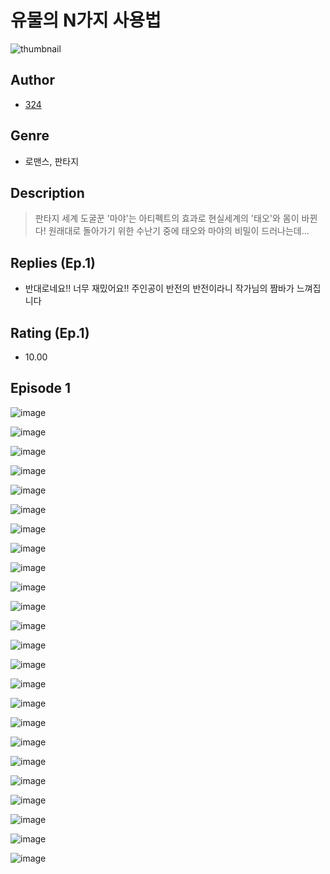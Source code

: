 # 유물의 N가지 사용법
![thumbnail](https://image-comic.pstatic.net/user_contents_data/challenge_comic/2023/05/25/358552/upload_7221633273853732407_480x623.jpeg)

## Author
- [324](https://comic.naver.com/artistTitle?id=358552)

## Genre
- 로맨스, 판타지

## Description
> 판타지 세계 도굴꾼 '마야'는 아티펙트의 효과로 현실세계의 '태오'와 몸이 바뀐다! 원래대로 돌아가기 위한 수난기 중에 태오와 마야의 비밀이 드러나는데...

## Replies (Ep.1)
- 반대로네요!! 너무 재밌어요!! 주인공이 반전의 반전이라니 작가님의 짬바가 느껴집니다

## Rating (Ep.1)
- 10.00

## Episode 1
![image](https://image-comic.pstatic.net/user_contents_data/challenge_comic/2023/05/25/358552/upload_7291667779367822181.jpeg)

![image](https://image-comic.pstatic.net/user_contents_data/challenge_comic/2023/05/25/358552/upload_3847253000388556599.jpeg)

![image](https://image-comic.pstatic.net/user_contents_data/challenge_comic/2023/05/25/358552/upload_7076623078296400692.jpeg)

![image](https://image-comic.pstatic.net/user_contents_data/challenge_comic/2023/05/25/358552/upload_3472946432286209329.jpeg)

![image](https://image-comic.pstatic.net/user_contents_data/challenge_comic/2023/05/25/358552/upload_7076339421510056242.jpeg)

![image](https://image-comic.pstatic.net/user_contents_data/challenge_comic/2023/05/25/358552/upload_7219896032583299638.jpeg)

![image](https://image-comic.pstatic.net/user_contents_data/challenge_comic/2023/05/25/358552/upload_3904957745784435555.jpeg)

![image](https://image-comic.pstatic.net/user_contents_data/challenge_comic/2023/05/25/358552/upload_7291953660223043894.jpeg)

![image](https://image-comic.pstatic.net/user_contents_data/challenge_comic/2023/05/25/358552/upload_3690526392467404085.jpeg)

![image](https://image-comic.pstatic.net/user_contents_data/challenge_comic/2023/05/25/358552/upload_3559025007272342630.jpeg)

![image](https://image-comic.pstatic.net/user_contents_data/challenge_comic/2023/05/25/358552/upload_4050768174578152804.jpeg)

![image](https://image-comic.pstatic.net/user_contents_data/challenge_comic/2023/05/25/358552/upload_4123152357979873843.jpeg)

![image](https://image-comic.pstatic.net/user_contents_data/challenge_comic/2023/05/25/358552/upload_3834590997991613025.jpeg)

![image](https://image-comic.pstatic.net/user_contents_data/challenge_comic/2023/05/25/358552/upload_7005411038717882417.jpeg)

![image](https://image-comic.pstatic.net/user_contents_data/challenge_comic/2023/05/25/358552/upload_3834308647596680546.jpeg)

![image](https://image-comic.pstatic.net/user_contents_data/challenge_comic/2023/05/25/358552/upload_3689636913383367728.jpeg)

![image](https://image-comic.pstatic.net/user_contents_data/challenge_comic/2023/05/25/358552/upload_3546927982691431217.jpeg)

![image](https://image-comic.pstatic.net/user_contents_data/challenge_comic/2023/05/25/358552/upload_3546693980813342769.jpeg)

![image](https://image-comic.pstatic.net/user_contents_data/challenge_comic/2023/05/25/358552/upload_7220450414107898211.jpeg)

![image](https://image-comic.pstatic.net/user_contents_data/challenge_comic/2023/05/25/358552/upload_4063203655467479603.jpeg)

![image](https://image-comic.pstatic.net/user_contents_data/challenge_comic/2023/05/25/358552/upload_4122308121206468964.jpeg)

![image](https://image-comic.pstatic.net/user_contents_data/challenge_comic/2023/05/25/358552/upload_7365134036863629411.jpeg)

![image](https://image-comic.pstatic.net/user_contents_data/challenge_comic/2023/05/25/358552/upload_3618701014493127779.jpeg)

![image](https://image-comic.pstatic.net/user_contents_data/challenge_comic/2023/05/25/358552/upload_3618133649245955376.jpeg)
